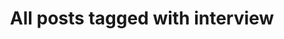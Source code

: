 ---
layout: tag
title: "All posts tagged with interview"
permalink: /weblog/tags/interview/
taxonomy: interview
---